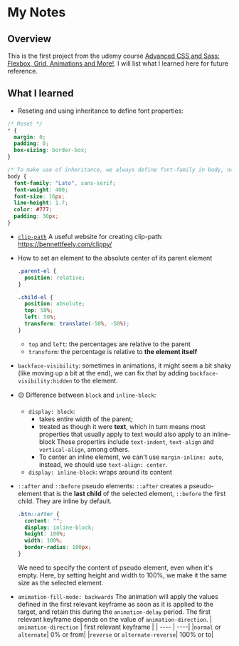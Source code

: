 # My Notes

## Overview

This is the first project from the udemy course [Advanced CSS and Sass: Flexbox, Grid, Animations and More!](https://www.udemy.com/course/advanced-css-and-sass/). I will list what I learned here for future reference.

## What I learned

- Reseting and using inheritance to define font properties:

```css
/* Reset */
* {
  margin: 0;
  padding: 0;
  box-sizing: border-box;
}

/* To make use of inheritance, we always define font-family in body, not in universal selector */
body {
  font-family: "Lato", sans-serif;
  font-weight: 400;
  font-size: 16px;
  line-height: 1.7;
  color: #777;
  padding: 30px;
}
```

- [`clip-path`](https://developer.mozilla.org/en-US/docs/Web/CSS/clip-path)
  A useful website for creating clip-path: https://bennettfeely.com/clippy/
- How to set an element to the absolute center of its parent element

  ```css
  .parent-el {
    position: relative;
  }

  .child-el {
    position: absolute;
    top: 50%;
    left: 50%;
    transform: translate(-50%, -50%);
  }
  ```

  - `top` and `left`: the percentages are relative to the parent
  - `transform`: the percentage is relative to **the element itself**

- `backface-visibility`: sometimes in animations, it might seem a bit shaky (like moving up a bit at the end), we can fix that by adding `backface-visibility:hidden` to the element.

- 🟡 Difference between `block` and `inline-block`:

  - `display: block`:
    - takes entire width of the parent;
    - treated as though it were **text**, which in turn means most properties that usually apply to text would also apply to an inline-block These propertirs include `text-indent`, `text-align` and `vertical-align`, among others.
    - To center an inline element, we can't use `margin-inline: auto`, instead, we should use `text-align: center`.
  - `display: inline-block`: wraps around its content

- `::after` and `::before` pseudo elements:
  `::after` creates a pseudo-element that is the **last child** of the selected element, `::before` the first child. They are inline by default.
  ```css
  .btn::after {
    content: "";
    display: inline-block;
    height: 100%;
    width: 100%;
    border-radius: 100px;
  }
  ```
  We need to specify the content of pseudo element, even when it's empty. Here, by setting height and width to 100%, we make it the same size as the selected element.
- `animation-fill-mode: backwards`
  The animation will apply the values defined in the first relevant keyframe as soon as it is applied to the target, and retain this during the `animation-delay` period. The first relevant keyframe depends on the value of `animation-direction`.
  | `animation-direction` | first relevant keyframe |
  | ---- | ----|
  |`normal` or `alternate`| 0% or from|
  |`reverse` or `alternate-reverse`| 100% or to|
